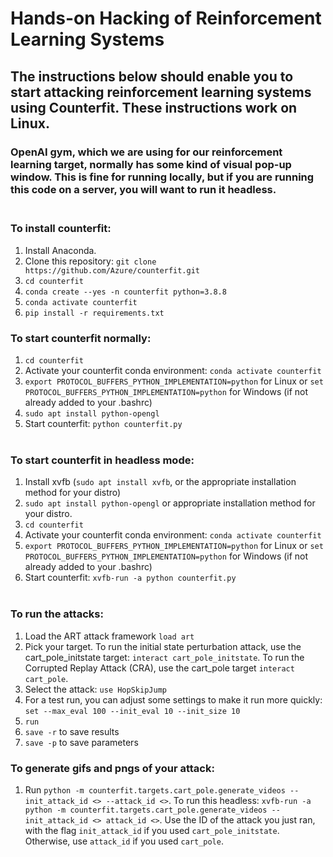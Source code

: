 # Hands-on Hacking of Reinforcement Learning Systems

## The instructions below should enable you to start attacking reinforcement learning systems using Counterfit. These instructions work on Linux.

### OpenAI gym, which we are using for our reinforcement learning target, normally has some kind of visual pop-up window. This is fine for running locally, but if you are running this code on a server, you will want to run it headless.<br><br>

### To install counterfit:
1. Install Anaconda.
2. Clone this repository: `git clone https://github.com/Azure/counterfit.git`
3. `cd counterfit`
4. `conda create --yes -n counterfit python=3.8.8`
5. `conda activate counterfit`
6. `pip install -r requirements.txt`

### To start counterfit normally:
1. `cd counterfit`
2. Activate your counterfit conda environment: `conda activate counterfit`
3. `export PROTOCOL_BUFFERS_PYTHON_IMPLEMENTATION=python` for Linux or `set PROTOCOL_BUFFERS_PYTHON_IMPLEMENTATION=python` for Windows (if not already added to your .bashrc) 
4. `sudo apt install python-opengl`
5. Start counterfit: `python counterfit.py`
<br><br>
### To start counterfit in headless mode:
1. Install xvfb (`sudo apt install xvfb`, or the appropriate installation method for your distro)
2. `sudo apt install python-opengl` or appropriate installation method for your distro.
3. `cd counterfit`
4. Activate your counterfit conda environment: `conda activate counterfit`
5. `export PROTOCOL_BUFFERS_PYTHON_IMPLEMENTATION=python` for Linux or `set PROTOCOL_BUFFERS_PYTHON_IMPLEMENTATION=python` for Windows (if not already added to your .bashrc) 
6. Start counterfit: `xvfb-run -a python counterfit.py`
<br><br>
### To run the attacks:
1. Load the ART attack framework `load art`
2. Pick your target. To run the initial state perturbation attack, use the cart_pole_initstate target: `interact cart_pole_initstate`. To run the Corrupted Replay Attack (CRA), use the cart_pole target `interact cart_pole`.
3. Select the attack: `use HopSkipJump`
4. For a test run, you can adjust some settings to make it run more quickly: `set --max_eval 100 --init_eval 10 --init_size 10` 
5. `run`
6. `save -r` to save results
7. `save -p` to save parameters

### To generate gifs and pngs of your attack:
1. Run `python -m counterfit.targets.cart_pole.generate_videos --init_attack_id <> --attack_id <>`.  To run this headless: `xvfb-run -a python -m counterfit.targets.cart_pole.generate_videos --init_attack_id <> attack_id <>`. Use the ID of the attack you just ran, with the flag `init_attack_id` if you used `cart_pole_initstate`. Otherwise, use `attack_id` if you used `cart_pole`.
<br><br>
